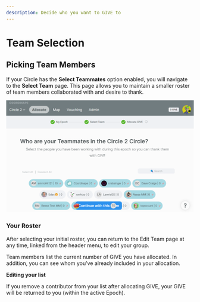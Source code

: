 ```yaml
---
description: Decide who you want to GIVE to
---
```


# Team Selection

## Picking Team Members

If your Circle has the **Select Teammates** option enabled, you will navigate to the **Select Team** page. This page allows you to maintain a smaller roster of team members collaborated with and desire to thank.

![](<../../.gitbook/assets/image (26).png>)

### **Your Roster**

After selecting your initial roster, you can return to the Edit Team page at any time, linked from the header menu, to edit your group.

Team members list the current number of GIVE you have allocated. In addition, you can see whom you’ve already included in your allocation.

**Editing your list**

If you remove a contributor from your list after allocating GIVE, your GIVE will be returned to you (within the active Epoch).
